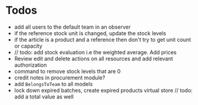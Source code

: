 # Todos

- add all users to the default team in an observer
- if the reference stock  unit is changed, update the stock levels
- if the article is a product and a reference then don't try to get unit count or capacity
- // todo: add stock evaluation i.e the weighted average.  Add prices
- Review edit and delete actions on all resources and add relevant authorization
- command to remove stock levels that are 0
- credit notes in procurement module?
- add `BelongsToTeam` to all models
- lock down expired batches, create expired products virtual store
  // todo: add a total value as well